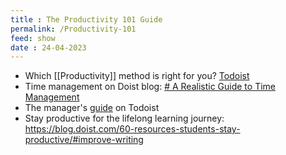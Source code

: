 ```yaml
---
title : The Productivity 101 Guide
permalink: /Productivity-101
feed: show
date : 24-04-2023
---
```


- Which [[Productivity]] method is right for you? [Todoist](https://todoist.com/productivity-methods)
- Time management on Doist blog: [# A Realistic Guide to Time Management](https://blog.doist.com/time-management/)
- The manager's [guide](https://blog.doist.com/todoist-guide-managers/#introduction) on Todoist
- Stay productive for the lifelong learning journey: https://blog.doist.com/60-resources-students-stay-productive/#improve-writing